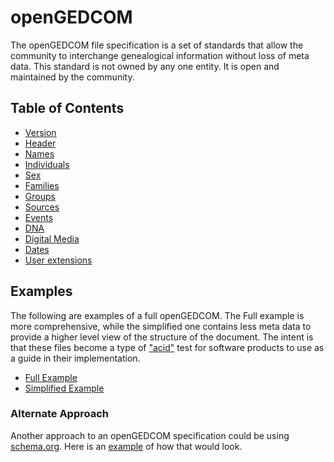 # openGEDCOM
The openGEDCOM file specification is a set of standards that allow the community to interchange genealogical information without loss of meta data. This standard is not owned by any one entity. It is open and maintained by the community.

## Table of Contents
* [Version](version.md)
* [Header](header.md)
* [Names](names.md)
* [Individuals](individuals.md)
* [Sex](sex.md)
* [Families](families.md)
* [Groups](groups.md)
* [Sources](sources.md)
* [Events](events.md)
* [DNA](sources.md#dna)
* [Digital Media](sources.md#photo)
* [Dates](dates.md)
* [User extensions](extensions.md)

## Examples
The following are examples of a full openGEDCOM. The Full example is more comprehensive, while the simplified one contains less meta data to provide a higher level view of the structure of the document. The intent is that these files become a type of ["acid"](https://en.wikipedia.org/wiki/Acid3) test for software products to use as a guide in their implementation.

* [Full Example](example_full.json)
* [Simplified Example](example_simple.json)

### Alternate Approach
Another approach to an openGEDCOM specification could be using [schema.org](https://schema.org). Here is an [example](../schema.org/index.md) of how that would look.
